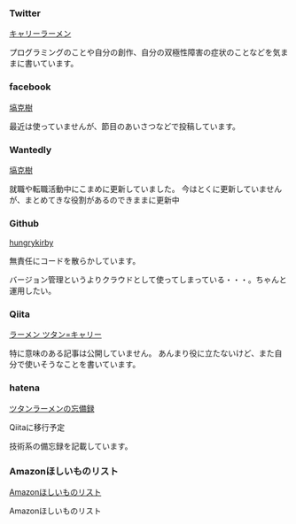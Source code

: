 ### Twitter

<a href="https://twitter.com/hungrykirby" target="_blank">キャリーラーメン</a>

プログラミングのことや自分の創作、自分の双極性障害の症状のことなどを気ままに書いています。


### facebook

<a href="https://www.facebook.com/hungrykirby" target="_blank">塙克樹</a>

最近は使っていませんが、節目のあいさつなどで投稿しています。


### Wantedly

<a href="https://www.wantedly.com/users/10827164" target="_blank">塙克樹</a>

就職や転職活動中にこまめに更新していました。
今はとくに更新していませんが、まとめてきな役割があるのできままに更新中

### Github

<a href="https://github.com/hungrykirby" target="_blank">hungrykirby</a>

無責任にコードを散らかしています。

バージョン管理というよりクラウドとして使ってしまっている・・・。ちゃんと運用したい。

### Qiita

<a href="https://qiita.com/hungrykirby" target="_blank">ラーメン ツタン=キャリー</a>

特に意味のある記事は公開していません。
あんまり役に立たないけど、また自分で使いそうなことを書いています。

### hatena

<a href="http://hungrykirby.hatenablog.com/" target="_blank">ツタンラーメンの忘備録</a>

Qiitaに移行予定

技術系の備忘録を記載しています。

### Amazonほしいものリスト

<a href="https://www.amazon.jp/hz/wishlist/ls/1Y7A9RT6WE583?ref_=wl_share" target="_blank">Amazonほしいものリスト</a>

Amazonほしいものリスト